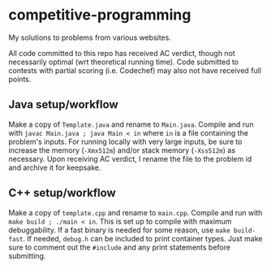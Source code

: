 # competitive-programming

My solutions to problems from various websites.

All code committed to this repo has received AC verdict, though not necessarily
optimal (wrt theoretical running time). Code submitted to contests with partial
scoring (i.e. Codechef) may also not have received full points.

## Java setup/workflow

Make a copy of `Template.java` and rename to `Main.java`. Compile and run with
`javac Main.java ; java Main < in` where `in` is a file containing the
problem's inputs. For running locally with very large inputs, be sure to
increase the memory (`-Xmx512m`) and/or stack memory (`-Xss512m`) as necessary.
Upon receiving AC verdict, I rename the file to the problem id and archive it
for keepsake.

## C++ setup/workflow

Make a copy of `template.cpp` and rename to `main.cpp`. Compile and run with
`make build ; ./main < in`. This is set up to compile with maximum
debuggability. If a fast binary is needed for some reason, use
`make build-fast`. If needed, `debug.h` can be included to print container
types. Just make sure to comment out the `#include` and any print statements
before submitting.
